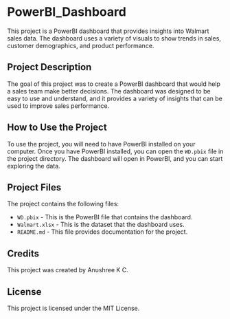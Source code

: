 # PowerBI_Dashboard

This project is a PowerBI dashboard that provides insights into Walmart sales data. The dashboard uses a variety of visuals to show trends in sales, customer demographics, and product performance.

## Project Description

The goal of this project was to create a PowerBI dashboard that would help a sales team make better decisions. The dashboard was designed to be easy to use and understand, and it provides a variety of insights that can be used to improve sales performance.

## How to Use the Project

To use the project, you will need to have PowerBI installed on your computer. Once you have PowerBI installed, you can open the `WD.pbix` file in the project directory. The dashboard will open in PowerBI, and you can start exploring the data. 

## Project Files

The project contains the following files:

* `WD.pbix` - This is the PowerBI file that contains the dashboard.
* `Walmart.xlsx` - This is the dataset that the dashboard uses.
* `README.md` - This file provides documentation for the project.

## Credits

This project was created by Anushree K C.

## License

This project is licensed under the MIT License.


